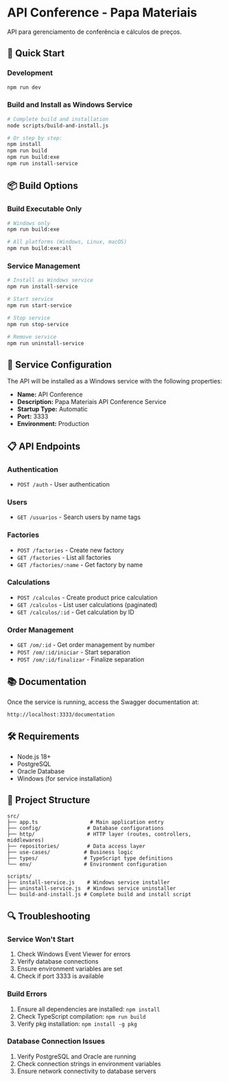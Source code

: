# API Conference - Papa Materiais

API para gerenciamento de conferência e cálculos de preços.

## 🚀 Quick Start

### Development

```bash
npm run dev
```

### Build and Install as Windows Service

```bash
# Complete build and installation
node scripts/build-and-install.js

# Or step by step:
npm install
npm run build
npm run build:exe
npm run install-service
```

## 📦 Build Options

### Build Executable Only

```bash
# Windows only
npm run build:exe

# All platforms (Windows, Linux, macOS)
npm run build:exe:all
```

### Service Management

```bash
# Install as Windows service
npm run install-service

# Start service
npm run start-service

# Stop service
npm run stop-service

# Remove service
npm run uninstall-service
```

## 🔧 Service Configuration

The API will be installed as a Windows service with the following properties:

-   **Name:** API Conference
-   **Description:** Papa Materiais API Conference Service
-   **Startup Type:** Automatic
-   **Port:** 3333
-   **Environment:** Production

## 📋 API Endpoints

### Authentication

-   `POST /auth` - User authentication

### Users

-   `GET /usuarios` - Search users by name tags

### Factories

-   `POST /factories` - Create new factory
-   `GET /factories` - List all factories
-   `GET /factories/:name` - Get factory by name

### Calculations

-   `POST /calculos` - Create product price calculation
-   `GET /calculos` - List user calculations (paginated)
-   `GET /calculos/:id` - Get calculation by ID

### Order Management

-   `GET /om/:id` - Get order management by number
-   `POST /om/:id/iniciar` - Start separation
-   `POST /om/:id/finalizar` - Finalize separation

## 📚 Documentation

Once the service is running, access the Swagger documentation at:

```
http://localhost:3333/documentation
```

## 🛠️ Requirements

-   Node.js 18+
-   PostgreSQL
-   Oracle Database
-   Windows (for service installation)

## 📁 Project Structure

```
src/
├── app.ts                 # Main application entry
├── config/               # Database configurations
├── http/                 # HTTP layer (routes, controllers, middlewares)
├── repositories/         # Data access layer
├── use-cases/           # Business logic
├── types/               # TypeScript type definitions
└── env/                 # Environment configuration

scripts/
├── install-service.js    # Windows service installer
├── uninstall-service.js  # Windows service uninstaller
└── build-and-install.js # Complete build and install script
```

## 🔍 Troubleshooting

### Service Won't Start

1. Check Windows Event Viewer for errors
2. Verify database connections
3. Ensure environment variables are set
4. Check if port 3333 is available

### Build Errors

1. Ensure all dependencies are installed: `npm install`
2. Check TypeScript compilation: `npm run build`
3. Verify pkg installation: `npm install -g pkg`

### Database Connection Issues

1. Verify PostgreSQL and Oracle are running
2. Check connection strings in environment variables
3. Ensure network connectivity to database servers

